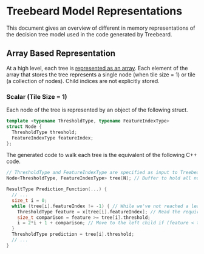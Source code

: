 # Treebeard Model Representations

This document gives an overview of different in memory representations of the decision tree model used in the code generated by Treebeard.

## Array Based Representation

At a high level, each tree is [represented as an array](https://webdocs.cs.ualberta.ca/~holte/T26/tree-as-array.html). Each element of the array that stores the tree represents a single node (when tile size = 1) or tile (a collection of nodes). Child indices are not explicitly stored.

### Scalar (Tile Size = 1)

Each node of the tree is represented by an object of the following struct.
```C++
template <typename ThresholdType, typename FeatureIndexType>
struct Node {
  ThresholdType threshold;
  FeatureIndexType featureIndex;
};
```
The generated code to walk each tree is the equivalent of the following C++ code.
```C++
// ThresholdType and FeatureIndexType are specified as input to Treebeard (at least currently)
Node<ThresholdType, FeatureIndexType> tree[N]; // Buffer to hold all nodes in the tree

ResultType Prediction_Function(...) {
  // ...
  size_t i = 0;
  while (tree[i].featureIndex != -1) { // While we've not reached a leaf
    ThresholdType feature = x[tree[i].featureIndex]; // Read the required feature from the current row
    size_t comparison = feature >= tree[i].threshold;
    i = 2*i + 1 + comparison; // Move to the left child if (feature < threshold), else right child
  }
  ThresholdType prediction = tree[i].threshold;
  // ...
}
```

